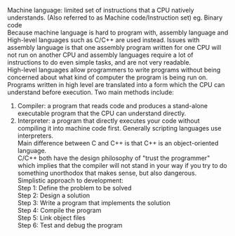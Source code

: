 Machine language: limited set of instructions that a CPU natively understands. (Also referred to as Machine code/Instruction set) 
eg. Binary code  
Because machine language is hard to program with, assembly language and High-level languages such as C/C++ are used instead. Issues with assembly language is that one assembly program written for one CPU will not run on another CPU and assembly languages require a lot of instructions to do even simple tasks, and are not very readable.  
High-level languages allow programmers to write programs without being concerned about what kind of computer the program is being run on. Programs written in high level are translated into a form which the CPU can understand before execution. Two main methods include:  
  1. Compiler: a program that reads code and produces a stand-alone executable program that the CPU can understand directly.  
  2. Interpreter: a program that directly executes your code without compiling it into machine code first. Generally scripting languages use interpreters.    
Main difference between C and C++ is that C++ is an object-oriented language.  
C/C++ both have the design philosophy of "trust the programmer" which implies that the compiler will not stand in your way if you try to do something unorthodox that makes sense, but also dangerous.    
Simplistic approach to development:  
Step 1: Define the problem to be solved  
Step 2: Design a solution  
Step 3: Write a program that implements the solution  
Step 4: Compile the program  
Step 5: Link object files  
Step 6: Test and debug the program    

